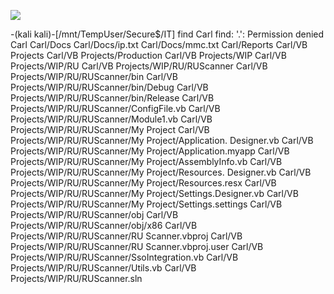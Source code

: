 ![](Maszyny/Windows/Nest/Pasted%20image%2020210827222914.png)

-(kali kali)-[/mnt/TempUser/Secure$/IT]
find Carl
find: '.': Permission denied
Carl
Carl/Docs
Carl/Docs/ip.txt
Carl/Docs/mmc.txt
Carl/Reports
Carl/VB Projects
Carl/VB Projects/Production
Carl/VB Projects/WIP
Carl/VB Projects/WIP/RU
Carl/VB Projects/WIP/RU/RUScanner
Carl/VB Projects/WIP/RU/RUScanner/bin
Carl/VB Projects/WIP/RU/RUScanner/bin/Debug
Carl/VB Projects/WIP/RU/RUScanner/bin/Release
Carl/VB Projects/WIP/RU/RUScanner/ConfigFile.vb
Carl/VB Projects/WIP/RU/RUScanner/Module1.vb
Carl/VB Projects/WIP/RU/RUScanner/My Project
Carl/VB Projects/WIP/RU/RUScanner/My Project/Application. Designer.vb
Carl/VB Projects/WIP/RU/RUScanner/My Project/Application.myapp
Carl/VB Projects/WIP/RU/RUScanner/My Project/AssemblyInfo.vb
Carl/VB Projects/WIP/RU/RUScanner/My Project/Resources. Designer.vb
Carl/VB Projects/WIP/RU/RUScanner/My Project/Resources.resx
Carl/VB Projects/WIP/RU/RUScanner/My Project/Settings.Designer.vb
Carl/VB Projects/WIP/RU/RUScanner/My Project/Settings.settings
Carl/VB Projects/WIP/RU/RUScanner/obj
Carl/VB Projects/WIP/RU/RUScanner/obj/x86
Carl/VB Projects/WIP/RU/RUScanner/RU Scanner.vbproj
Carl/VB Projects/WIP/RU/RUScanner/RU Scanner.vbproj.user
Carl/VB Projects/WIP/RU/RUScanner/SsoIntegration.vb
Carl/VB Projects/WIP/RU/RUScanner/Utils.vb
Carl/VB Projects/WIP/RU/RUScanner.sln
